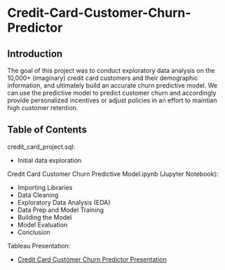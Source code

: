 # Credit-Card-Customer-Churn-Predictor

## Introduction

The goal of this project was to conduct exploratory data analysis on the 10,000+ (imaginary) credit card customers and their demographic information, and ultimately build an accurate churn predictive model. We can use the predictive model to predict customer churn and accordingly provide personalized incentives or adjust policies in an effort to maintian high customer retention.

## Table of Contents

credit_card_project.sql:
- Initial data exploration

Credit Card Customer Churn Predictive Model.ipynb (Jupyter Notebook):
- Importing Libraries
- Data Cleaning
- Exploratory Data Analysis (EDA)
- Data Prep and Model Training
- Building the Model
- Model Evaluation
- Conclusion

Tableau Presentation:
- [Credit Card Customer Churn Predictor Presentation](https://public.tableau.com/app/profile/brandon.han3861/viz/CreditCardCustomerChurnPredictor/CCCC)
